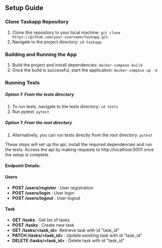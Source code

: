 ## Setup Guide

### Clone Taskapp Repository
1. Clone this repository to your local machine:
    `git clone https://github.com/your-username/taskapp.git`
2. Navigate to the project directory:
    `cd taskapp`


### Building and Running the App
1. Build the project and install dependencies:
    `docker-compose build`
2. Once the build is successful, start the application:
    `docker-compose up -d`

### Running Tests
##### Option 1: From the tests directory
1. To run tests, navigate to the tests directory:
    `cd tests`
2. Run pytest:
    `pytest`
##### Option 1: From the root directory
1. Alternatively, you can run tests directly from the root directory:
    `pytest`

These steps will set up the api, install the required dependencies and run the tests. Access the api by making requests to http://localhost:5001 once the setup is complete. 
#### Endpoint Details:
#### Users
* **POST /users/register** : User registration
* **POST /users/login** : User login 
* **POST /users/logout** : User logout

#### Task
* **GET /tasks** : Get list of tasks 
* **POST /tasks** : Create new task
* **GET /tasks/<task_id>** :Retrieve task with id "task_id"
* **PATCH /tasks/<task_id>** : Update exisiting task with id "task_id"
* **DELETE /tasks/<task_id>** : Delete task with id "task_id"

